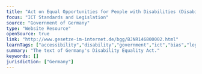 ```yaml
---
title: "Act on Equal Opportunities for People with Disabilities (Disability Equality Act - BGG)"
focus: "ICT Standards and Legislation"
source: "Government of Germany"
type: "Website Resource"
openSource: true
link: "http://www.gesetze-im-internet.de/bgg/BJNR146800002.html"
learnTags: ["accessibility","disability","government","ict","bias","legislationAndLaw","rights","fairness"]
summary: "The text of Germany's Disability Equality Act."
keywords: []
jurisdiction: ["Germany"]
---
```

